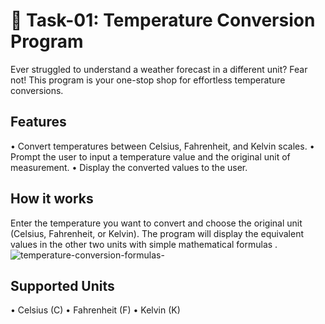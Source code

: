 # 📝 Task-01: Temperature Conversion Program
Ever struggled to understand a weather forecast in a different unit? Fear not! This program is your one-stop shop for effortless temperature conversions.
## Features 
•	Convert temperatures between Celsius, Fahrenheit, and Kelvin scales.
•	Prompt the user to input a temperature value and the original unit of measurement.
•	Display the converted values to the user.
## How it works 
Enter the temperature you want to convert and choose the original unit (Celsius, Fahrenheit, or Kelvin). The program will display the equivalent values in the other two units with simple mathematical formulas .
![temperature-conversion-formulas-](https://github.com/khadija-Saadani/images/blob/main/temperature-conversion-formulas-.png?raw=true)
## Supported Units
•	Celsius (C)
•	Fahrenheit (F)
•	Kelvin (K)
